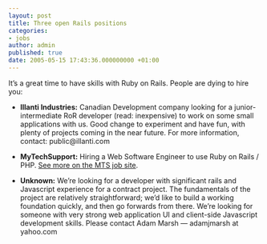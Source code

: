```yaml
---
layout: post
title: Three open Rails positions
categories:
- jobs
author: admin
published: true
date: 2005-05-15 17:43:36.000000000 +01:00
---
```

<p>It&#8217;s a great time to have skills with Ruby on Rails. People are dying to hire you:</p>
<ul>
	<li><strong>Illanti Industries:</strong> Canadian Development company looking for a junior-intermediate RoR developer (read: inexpensive) to work on some small applications with us.  Good change to experiment and have fun, with plenty of projects coming in the near future.  For more information, contact: public@illanti.com</li>
</ul>
<ul>
	<li><strong>MyTechSupport:</strong> Hiring a Web Software Engineer to use Ruby on Rails / <span class="caps">PHP</span>. <a href="http://mytechsupport.com/jobs.html">See more on the <span class="caps">MTS</span> job site</a>.</li>
</ul>
<ul>
	<li><strong>Unknown:</strong> We&rsquo;re looking for a developer with significant rails and Javascript experience for a contract project. The fundamentals of the project are relatively straightforward; we&rsquo;d like to build a working foundation quickly, and then go forwards from there. We&rsquo;re looking for someone with very strong web application UI and client-side Javascript development skills. Please contact Adam Marsh &#8212; adamjmarsh at yahoo.com</li>
</ul>